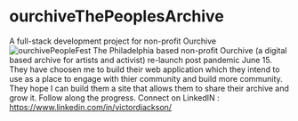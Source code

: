# ourchiveThePeoplesArchive
A full-stack development project for non-profit Ourchive
![ourchivePeopleFest](https://user-images.githubusercontent.com/112363356/197666162-e2464ded-80b0-42c6-be67-ec9507d80144.jpg)
The Philadelphia based non-profit Ourchive (a digital based archive for artists and activist) re-launch post pandemic June 15. They have choosen me to build their web application which they intend to use as a place to engage with thier community and build more community.
They hope I can build them a site that allows them to share their archive and grow it.
Follow along the progress. Connect on LinkedIN : https://www.linkedin.com/in/victordjackson/
